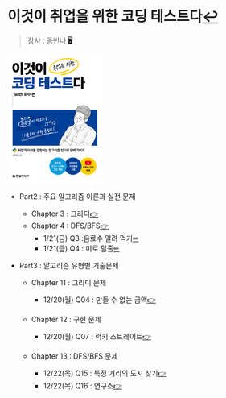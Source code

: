# 이것이 취업을 위한 코딩 테스트다[↩](../../../)
> 강사 : 동빈나 [🖥](https://github.com/ndb796/python-for-coding-test)

<img src="./image/bookcover.png" style="zoom:25%;" />

* Part2 : 주요 알고리즘 이론과 실전 문제
    * Chapter 3 : 그리디[👉](./3_greedy.md)
    * Chapter 4 : DFS/BFS[👉](./4_DFS_BFS.md)
      * 1/21(금) Q3 :음료수 얼려 먹기[✏](4_DFS_BFS_problem_1.md)
      * 1/21(금) Q4 : 미로 탈출[✏](4_DFS_BFS_problem_2.md)


* Part3 : 알고리즘 유형별 기출문제
    * Chapter 11 : 그리디 문제
      * 12/20(월) Q04 : 만들 수 없는 금액[👉](./11_greedy_problem_4.md)

    * Chapter 12 : 구현 문제
      * 12/20(월) Q07 : 럭키 스트레이트[👉](./12_impl_problem_7.md)

    * Chapter 13 : DFS/BFS 문제
      * 12/22(목) Q15 : 특정 거리의 도시 찾기[👉](./13_DFS_BFS_problem_1.md)
      * 12/22(목) Q16 : 연구소[👉](./13_DFS_BFS_problem_2.md)